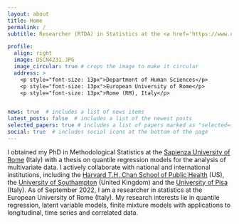 ```yaml
---
layout: about
title: Home
permalink: /
subtitle: Researcher (RTDA) in Statistics at the <a href='https://www.universitaeuropeadiroma.it/en/'>European University of Rome</a>

profile:
  align: right
  image: DSCN4231.JPG
  image_circular: true # crops the image to make it circular
  address: >
    <p style="font-size: 13px">Department of Human Sciences</p>
    <p style="font-size: 13px">European University of Rome</p>
    <p style="font-size: 13px">Rome (RM), Italy</p>


news: true  # includes a list of news items
latest_posts: false  # includes a list of the newest posts
selected_papers: true # includes a list of papers marked as "selected={true}"
social: true  # includes social icons at the bottom of the page
---
```


I obtained my PhD in Methodological Statistics at the <a href='https://www.uniroma1.it/en/pagina-strutturale/home/'>Sapienza University of Rome</a> (Italy) with a thesis on quantile regression models for the analysis of multivariate data. I actively collaborate with national and international institutions, including the <a href='https://www.hsph.harvard.edu/'>Harvard T.H. Chan School of Public Health</a> (US), the <a href='https://www.southampton.ac.uk/'> University of Southampton</a> (United Kingdom) and the <a href='https://www.unipi.it/index.php/english'>University of Pisa</a> (Italy). As of September 2022, I am a researcher in statistics at the European University of Rome (Italy). My research interests lie in quantile regression, latent variable models, finite mixture models with applications to longitudinal, time series and correlated data.
